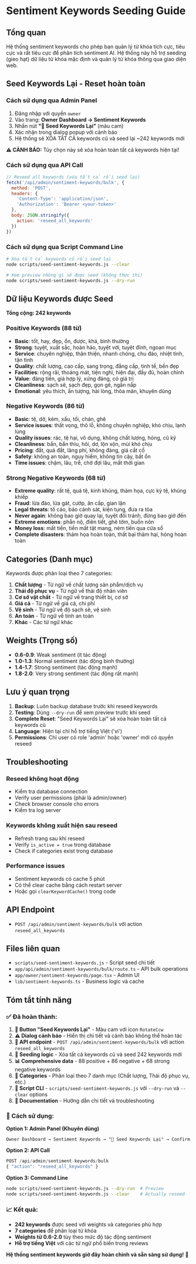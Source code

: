 # Sentiment Keywords Seeding Guide

## Tổng quan

Hệ thống sentiment keywords cho phép bạn quản lý từ khóa tích cực, tiêu cực và rất tiêu cực để phân tích sentiment AI. Hệ thống này hỗ trợ seeding (gieo hạt) dữ liệu từ khóa mặc định và quản lý từ khóa thông qua giao diện web.

## Seed Keywords Lại - Reset hoàn toàn

### Cách sử dụng qua Admin Panel

1. Đăng nhập với quyền `owner`
2. Vào trang: **Owner Dashboard → Sentiment Keywords**
3. Nhấn nút **"🔄 Seed Keywords Lại"** (màu cam)
4. Xác nhận trong dialog popup với cảnh báo
5. Hệ thống sẽ XÓA TẤT CẢ keywords cũ và seed lại ~242 keywords mới

**⚠️ CẢNH BÁO:** Tùy chọn này sẽ xóa hoàn toàn tất cả keywords hiện tại!

### Cách sử dụng qua API Call

```javascript
// Reseed all keywords (xóa tất cả rồi seed lại)
fetch('/api/admin/sentiment-keywords/bulk', {
  method: 'POST',
  headers: {
    'Content-Type': 'application/json',
    'Authorization': 'Bearer <your-token>'
  },
  body: JSON.stringify({
    action: 'reseed_all_keywords'
  })
})
```

### Cách sử dụng qua Script Command Line

```bash
# Xóa tất cả keywords cũ rồi seed lại
node scripts/seed-sentiment-keywords.js --clear

# Xem preview những gì sẽ được seed (không thực thi)
node scripts/seed-sentiment-keywords.js --dry-run
```

## Dữ liệu Keywords được Seed

**Tổng cộng: 242 keywords**

### Positive Keywords (88 từ)
- **Basic**: tốt, hay, đẹp, ổn, được, khá, bình thường
- **Strong**: tuyệt, xuất sắc, hoàn hảo, tuyệt vời, tuyệt đỉnh, ngoạn mục
- **Service**: chuyên nghiệp, thân thiện, nhanh chóng, chu đáo, nhiệt tình, tận tình
- **Quality**: chất lượng, cao cấp, sang trọng, đẳng cấp, tinh tế, bền đẹp
- **Facilities**: rộng rãi, thoáng mát, tiện nghi, hiện đại, đầy đủ, hoàn chỉnh  
- **Value**: đáng tiền, giá hợp lý, xứng đáng, có giá trị
- **Cleanliness**: sạch sẽ, sạch đẹp, gọn gẽ, ngăn nắp
- **Emotional**: yêu thích, ấn tượng, hài lòng, thỏa mãn, khuyên dùng

### Negative Keywords (86 từ) 
- **Basic**: tệ, dở, kém, xấu, tồi, chán, ghê
- **Service issues**: thất vọng, thô lỗ, không chuyên nghiệp, khó chịu, lạnh lùng
- **Quality issues**: rác, tệ hại, vô dụng, không chất lượng, hỏng, cũ kỹ
- **Cleanliness**: bẩn, bẩn thỉu, hôi, dơ, lộn xộn, mùi khó chịu
- **Pricing**: đắt, quá đắt, lãng phí, không đáng, giá cắt cổ
- **Safety**: không an toàn, nguy hiểm, không tin cậy, bất ổn
- **Time issues**: chậm, lâu, trễ, chờ đợi lâu, mất thời gian

### Strong Negative Keywords (68 từ)
- **Extreme quality**: rất tệ, quá tệ, kinh khủng, thảm họa, cực kỳ tệ, khủng khiếp
- **Fraud**: lừa đảo, lừa gát, cướp, ăn cắp, gian lận
- **Legal threats**: tố cáo, báo cảnh sát, kiện tụng, đưa ra tòa
- **Never again**: không bao giờ quay lại, tuyệt đối tránh, đừng bao giờ đến  
- **Extreme emotions**: phẫn nộ, điên tiết, ghê tởm, buồn nôn
- **Money loss**: mất tiền, tiền mất tật mang, ném tiền qua cửa sổ
- **Complete disasters**: thảm họa hoàn toàn, thất bại thảm hại, hỏng hoàn toàn

## Categories (Danh mục)

Keywords được phân loại theo 7 categories:

1. **Chất lượng** - Từ ngữ về chất lượng sản phẩm/dịch vụ
2. **Thái độ phục vụ** - Từ ngữ về thái độ nhân viên  
3. **Cơ sở vật chất** - Từ ngữ về trang thiết bị, cơ sở
4. **Giá cả** - Từ ngữ về giá cả, chi phí
5. **Vệ sinh** - Từ ngữ về độ sạch sẽ, vệ sinh
6. **An toàn** - Từ ngữ về tính an toàn
7. **Khác** - Các từ ngữ khác

## Weights (Trọng số)

- **0.6-0.9**: Weak sentiment (ít tác động)
- **1.0-1.3**: Normal sentiment (tác động bình thường)  
- **1.4-1.7**: Strong sentiment (tác động mạnh)
- **1.8-2.0**: Very strong sentiment (tác động rất mạnh)

## Lưu ý quan trọng

1. **Backup**: Luôn backup database trước khi reseed keywords
2. **Testing**: Dùng `--dry-run` để xem preview trước khi seed  
3. **Complete Reset**: "Seed Keywords Lại" sẽ xóa hoàn toàn tất cả keywords cũ
4. **Language**: Hiện tại chỉ hỗ trợ tiếng Việt ('vi')
5. **Permissions**: Chỉ user có role 'admin' hoặc 'owner' mới có quyền reseed

## Troubleshooting

### Reseed không hoạt động
- Kiểm tra database connection
- Verify user permissions (phải là admin/owner)
- Check browser console cho errors
- Kiểm tra log server

### Keywords không xuất hiện sau reseed
- Refresh trang sau khi reseed
- Verify `is_active = true` trong database
- Check if categories exist trong database

### Performance issues
- Sentiment keywords có cache 5 phút
- Có thể clear cache bằng cách restart server
- Hoặc gọi `clearKeywordCache()` trong code

## API Endpoint

- `POST /api/admin/sentiment-keywords/bulk` với action `reseed_all_keywords`

## Files liên quan

- `scripts/seed-sentiment-keywords.js` - Script seed chi tiết
- `app/api/admin/sentiment-keywords/bulk/route.ts` - API bulk operations
- `app/owner/sentiment-keywords/page.tsx` - Admin UI
- `lib/sentiment-keywords.ts` - Business logic và cache

## Tóm tắt tính năng

### ✅ Đã hoàn thành:

1. **🔄 Button "Seed Keywords Lại"** - Màu cam với icon `RotateCcw`
2. **⚠️ Dialog cảnh báo** - Hiển thị chi tiết và cảnh báo không thể hoàn tác
3. **🚀 API endpoint** - `POST /api/admin/sentiment-keywords/bulk` với action `reseed_all_keywords`
4. **🌱 Seeding logic** - Xóa tất cả keywords cũ và seed 242 keywords mới
5. **📊 Comprehensive data** - 88 positive + 86 negative + 68 strong negative keywords
6. **📁 Categories** - Phân loại theo 7 danh mục (Chất lượng, Thái độ phục vụ, etc.)
7. **📜 Script CLI** - `scripts/seed-sentiment-keywords.js` với `--dry-run` và `--clear` options
8. **📖 Documentation** - Hướng dẫn chi tiết và troubleshooting

### 🎯 Cách sử dụng:

**Option 1: Admin Panel (Khuyên dùng)**
```
Owner Dashboard → Sentiment Keywords → "🔄 Seed Keywords Lại" → Confirm
```

**Option 2: API Call**
```javascript
POST /api/admin/sentiment-keywords/bulk
{ "action": "reseed_all_keywords" }
```

**Option 3: Command Line**
```bash
node scripts/seed-sentiment-keywords.js --dry-run  # Preview
node scripts/seed-sentiment-keywords.js --clear    # Actually reseed
```

### 📈 Kết quả:
- **242 keywords** được seed với weights và categories phù hợp
- **7 categories** để phân loại từ khóa
- **Weights từ 0.6-2.0** tùy theo mức độ tác động sentiment
- **Hỗ trợ tiếng Việt** với các từ ngữ phổ biến trong reviews

**Hệ thống sentiment keywords giờ đây hoàn chỉnh và sẵn sàng sử dụng!** 🚀
